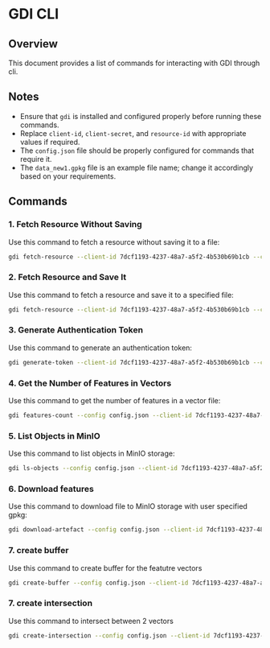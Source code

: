 # GDI CLI

## Overview
This document provides a list of commands for interacting with GDI through cli.


## Notes
- Ensure that `gdi` is installed and configured properly before running these commands.
- Replace `client-id`, `client-secret`, and `resource-id` with appropriate values if required.
- The `config.json` file should be properly configured for commands that require it.
- The `data_new1.gpkg` file is an example file name; change it accordingly based on your requirements.

## Commands

### 1. Fetch Resource Without Saving
Use this command to fetch a resource without saving it to a file:
```sh
gdi fetch-resource --client-id 7dcf1193-4237-48a7-a5f2-4b530b69b1cb --client-secret a863cafce5bd3d1bd302ab079242790d18cec974 --role consumer --resource-id 024b0c51-e44d-424c-926e-254b6c966978
```

### 2. Fetch Resource and Save It
Use this command to fetch a resource and save it to a specified file:
```sh
gdi fetch-resource --client-id 7dcf1193-4237-48a7-a5f2-4b530b69b1cb --client-secret a863cafce5bd3d1bd302ab079242790d18cec974 --role consumer --resource-id 024b0c51-e44d-424c-926e-254b6c966978 --save-object True --config-path config.json --file-path data_new1.gpkg
```

### 3. Generate Authentication Token
Use this command to generate an authentication token:
```sh
gdi generate-token --client-id 7dcf1193-4237-48a7-a5f2-4b530b69b1cb --client-secret a863cafce5bd3d1bd302ab079242790d18cec974 --role consumer
```

### 4. Get the Number of Features in Vectors
Use this command to get the number of features in a vector file:
```sh
gdi features-count --config config.json --client-id 7dcf1193-4237-48a7-a5f2-4b530b69b1cb --artefact-url data_new1.gpkg
```

### 5. List Objects in MinIO
Use this command to list objects in MinIO storage:
```sh
gdi ls-objects --config config.json --client-id 7dcf1193-4237-48a7-a5f2-4b530b69b1cb
```

### 6. Download features
Use this command to download file to MinIO storage with user specified gpkg:
```sh
gdi download-artefact --config config.json --client-id 7dcf1193-4237-48a7-a5f2-4b530b69b1cb --artefact-url data_new1.pkl --save-as inter/data_new1.gpkg
```

### 7. create buffer
Use this command to create buffer for the featutre vectors
```sh
gdi create-buffer --config config.json --client-id 7dcf1193-4237-48a7-a5f2-4b530b69b1cb --artifact-url 1b2a07b7-f423-4dd3-bdee-9a6af6fe47f9.pkl --buffer-d 0.9  --store-artifact True --file-path buffer_item/data_1.pkl
```


### 7. create intersection
Use this command to intersect between 2 vectors
```sh
gdi create-intersection --config config.json --client-id 7dcf1193-4237-48a7-a5f2-4b530b69b1cb --artifact-url-1 'buffer_item/data_1.pkl' --artifact-url-2 'buffer_item/data_2.pkl' --store-artifact True --file-path intersected_items/intersected_2.pkl
```







